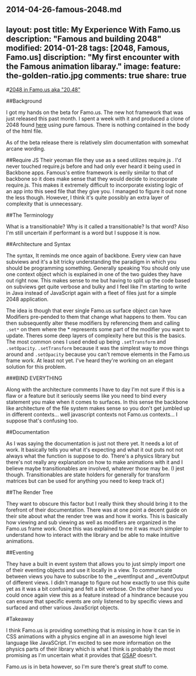 2014-04-26-famous-2048.md
--
layout: post
title: My Experience With Famo.us
description: "Famous and building 2048"
modified: 2014-01-28
tags: [2048, Famous, Famo.us]
discription: "My first encounter with the Famous animation libaray."
image:
  feature: the-golden-ratio.jpg
comments: true
share: true
---


#[2048 in Famo.us aka "20.48"]("https:/harleykwyn.com/20.48")

##Background

I got my hands on the beta for Famo.us. The new hot framework that was just released this past month. I spent a week with it and produced a clone of 2048 found [here](https:/harleykwyn.com/20.48) using pure famous. There is nothing contained in the body of the html file.

As of the beta release there is relatively slim documentation with somewhat arcane wording.

##Require JS
Their yeoman file they use as a seed utilizes require.js . I'd never touched require.js before and had only ever heard it being used in Backbone apps. Famous's entire framework is eerily similar to that of backbone so it does make sense that they would decide to incorporate require.js. This makes it extremely difficult to incorporate existing logic of an app into this seed file that they give you. I managed to figure it out none the less though. However, I think it's quite possibly an extra layer of complexity that is unnecessary.

##The Terminology

What is a transitionable? Why is it called a transitionable? Is that word?
Also I'm still uncertain if performant is a word but I suppose it is now.

##Architecture and Syntax

The syntax, It reminds me once again of backbone. Every view can have subviews and it's a bit tricky understanding the paradigm in which you should be programming something. Generally speaking You should only use one context object which is explained in one of the two guides they have out right now. This makes sense to me but having to split up the code based on subviews get quite verbose and bulky and I feel like I'm starting to write in Java instead of JavaScript again with a fleet of files just for a simple 2048 application.

The idea is though that ever single Famo.us surface object can have Modifiers pre-pended to them that change what happens to them. You can then subsequently alter these modifiers by referencing them and calling `.set*` on them where the * represents some part of the modifier you want to update. Theres some deep layers of complexity here but this is the basics. The most common ones I used ended up being `.setTransform` and `.setOpacity`. `.setTransform` because it was the simplest way to move things around and `.setOpacity` because you can't remove elements in the Famo.us frame work. At least not yet. I've heard they're  working on an elegant solution for this problem.

###BIND EVERYTHING

Along with the architecture comments I have to day I'm not sure if this is a flaw or a feature but it seriously seems like  you need to bind every statement you make when it comes to surfaces. In this sense the backbone like architecture of the file system makes sense so you don't get jumbled up in different contexts... well javascript contexts not Famo.us contexts... I suppose that's confusing too. 

##Documentation

As I was saying the documentation is just not there yet. It needs a lot of work. It basically tells you what it's expecting and what it out puts not not always what the function is suppose to do. There's a physics library but there's not really any explanation on how to make animations with it and I believe maybe transitionables are involved, whatever those may be. (I jest though. Transitionables are state holders for generally for transform matrices but can be used for anything you need to keep track of.)

##The Render Tree

They want to obscure this factor but I really think they should bring it to the forefront of their documentation. There was at one point a decent guide on their site about what the render tree was and how it works. This is basically how viewing and sub viewing as well as modifiers are organized in the Famo.us frame work. Once this was explained to me it was much simpler to understand how to interact with the library and be able to make intuitive animations.

##Eventing

They have a built in event system that allows you to just simply import one of their eventing objects and use it locally in a view. To communicate between views you have to subscribe to the _.eventInput and _.eventOutput of different views. I didn't manage to figure out how exactly to use this quite yet as it was a bit confusing and felt a bit verbose. On the other hand you could once again view this as a feature instead of a hindrance because you can ensure that specific events are only listened to by specific views and surfaced and other various JavaScript objects. 

#Takeaway

I think Famo.us is providing something that is missing in how it can tie in CSS animations with a physics engine all in an awesome high level language like JavaSCript. I'm excited to see more information on the physics parts of their library which is what I think is probably the most promising as I'm uncertain what it provides that [GSAP](http://www.greensock.com/gsap-js/) doesn't.

Famo.us is in beta however, so I'm sure there's great stuff to come.
